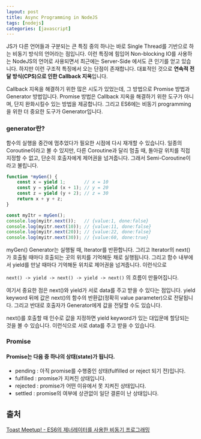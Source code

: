```yaml
---
layout: post
title: Async Programming in NodeJS
tags: [nodejs]
categories: [javascript]
---
```


JS가 다른 언어들과 구분되는 큰 특징 중의 하나는 바로 Single Thread를 기반으로 하는 비동기 방식의 언어라는 점입니다. 이런 특징에 힘입어 Non-blocking IO를 사용하는 NodeJS의 언어로 사용되면서 최근에는 Server-Side 에서도 큰 인기를 얻고 있습니다. 하지만 이런 구조적 특징에서 오는 단점이 존재합니다. 대표적인 것으로 **연속적 전달 방식(CPS)으로 인한 Callback 지옥**입니다.

Callback 지옥을 해결하기 위한 많은 시도가 있었는데, 그 방법으로 Promise 방법과 Generator 방법입니다. Promise 방법은 Callback 지옥을 해결하기 위한 도구가 아니며, 단지 완화시킬수 있는 방법을 제공합니다. 그리고 ES6에는 비동기 programming을 위한 더 중요한 도구가 Generator입니다.

### generator란?

함수의 실행을 중간에 멈추었다가 필요한 시점에 다시 재개할 수 있습니다. 일종의 Coroutine이라고 볼 수 있지만, 다른 Coroutine과 달리 멈출 때, 돌아갈 위치를 직접 지정할 수 없고, 단순히 호출자에게 제어권을 넘겨줍니다. 그래서 Semi-Coroutine이라고 불립니다.

```javascript
function *myGen() {
    const x = yield 1;       // x = 10
    const y = yield (x + 1); // y = 20
    const z = yield (y + 2); // z = 30
    return x + y + z;
}

const myItr = myGen();
console.log(myitr.next());   // {value:1, done:false}
console.log(myitr.next(10)); // {value:11, done:false}
console.log(myitr.next(20)); // {value:22, done:false}
console.log(myitr.next(30)); // {value:60, done:true}
```

myGen() Generator는 실행될 때, Iterator를 반환합니다. 그리고 Iterator의 next() 가 호출될 때마다 호출되는 곳의 위치를 기억해둔 채로 실행됩니다. 그리고 함수 내부에서 yield를 만날 때마다 기억해둔 위치로 제어권을 넘겨줍니다. 이런식으로

``` next() -> yield -> next() -> yield -> next() ``` 의 흐름이 만들어집니다.

여기서 중요한 점은 next()와 yield가 서로 data를 주고 받을 수 있다는 점입니다. yield keyword 뒤에 값은 next()의 함수의 반환값(정확히 value parameter)으로 전달됩니다. 그리고 반대로 호출자가 Generator에게 값을 전달할 수도 있습니다.

next()를 호출할 때 인수로 값을 지정하면 yield keyword가 있는 대입문에 할당되는 것을 볼 수 있습니다. 이런식으로 서로 data를 주고 받을 수 있습니다.

### Promise

#### Promise는 다음 중 하나의 상태(state)가 됩니다.

* pending : 아직 promise를 수행중인 상태(fulfilled or reject 되기 전)입니다.
* fulfilled : promise가 지켜진 상태입니다.
* rejected : promise가 어떤 이유에서 못 지켜진 상태입니다.
* settled : promise의 여부에 상관없이 일단 결론이 난 상태입니다.



## 출처

[Toast Meetup! - ES6의 제너레이터를 사용한 비동기 프로그래밍](https://meetup.toast.com/posts/73)